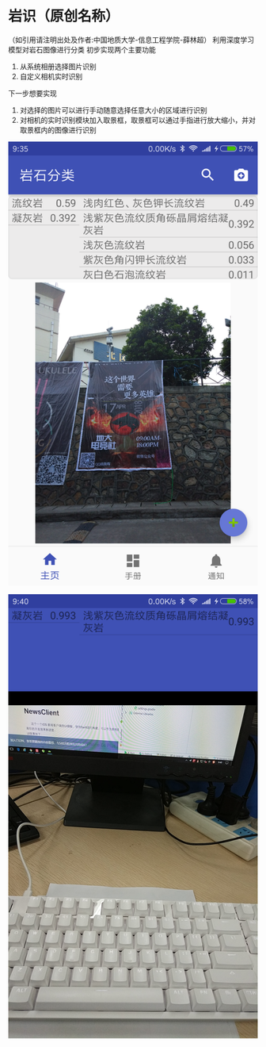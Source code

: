# 岩识（原创名称）
（如引用请注明出处及作者:中国地质大学-信息工程学院-薛林超）
利用深度学习模型对岩石图像进行分类
初步实现两个主要功能
1. 从系统相册选择图片识别
2. 自定义相机实时识别

下一步想要实现
1. 对选择的图片可以进行手动随意选择任意大小的区域进行识别
2. 对相机的实时识别模块加入取景框，取景框可以通过手指进行放大缩小，并对取景框内的图像进行识别

![从系统相册选择图片识别](https://github.com/xuelinchao/RockClassification/raw/master/Screenshots/main_fragment.png)

![自定义相机实时识别](https://github.com/xuelinchao/RockClassification/raw/master/Screenshots/classifier_activity.png)
